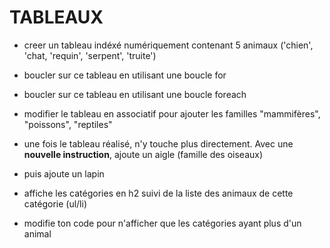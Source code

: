 # TABLEAUX

- creer un tableau indéxé numériquement contenant 5 animaux ('chien', 'chat, 'requin', 'serpent', 'truite')

- boucler sur ce tableau en utilisant une boucle for
- boucler sur ce tableau en utilisant une boucle foreach

- modifier le tableau en associatif pour ajouter les familles "mammifères", "poissons", "reptiles"

- une fois le tableau réalisé, n'y touche plus directement. Avec une **nouvelle instruction**, ajoute un aigle (famille des oiseaux)   
- puis ajoute un lapin 

- affiche les catégories en h2 suivi de la liste des animaux de cette catégorie (ul/li)
- modifie ton code pour n'afficher que les catégories ayant plus d'un animal

